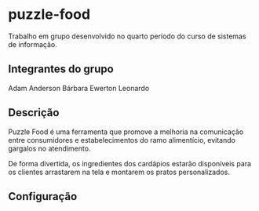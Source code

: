 # puzzle-food

Trabalho em grupo desenvolvido no quarto período do curso de sistemas de informação. 

## Integrantes do grupo

Adam
Anderson
Bárbara
Ewerton
Leonardo

## Descrição

Puzzle Food é uma ferramenta que promove a melhoria na comunicação entre
consumidores e estabelecimentos do ramo alimentício, evitando gargalos no
atendimento.

De forma divertida, os ingredientes dos cardápios estarão disponíveis para os
clientes arrastarem na tela e montarem os pratos personalizados.

## Configuração

